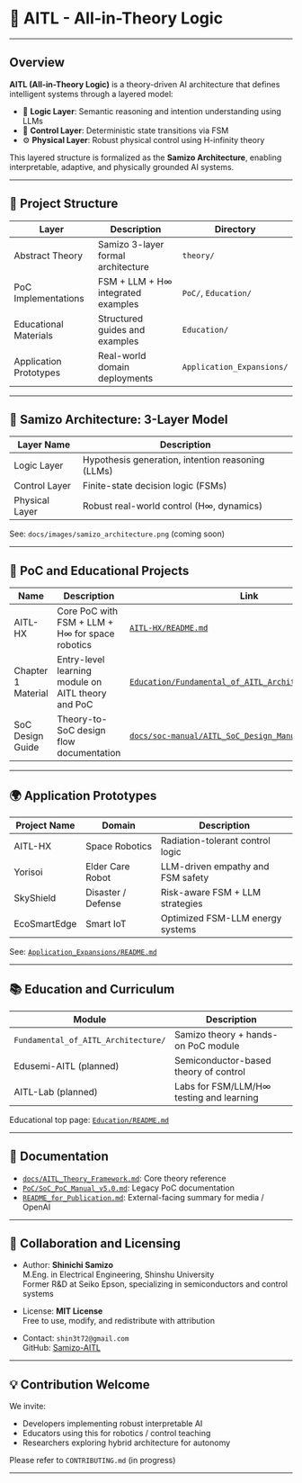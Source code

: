 # 🧠 AITL - All-in-Theory Logic

---

## Overview

**AITL (All-in-Theory Logic)** is a theory-driven AI architecture that defines intelligent systems through a layered model:

- 🧠 **Logic Layer**: Semantic reasoning and intention understanding using LLMs  
- 🔁 **Control Layer**: Deterministic state transitions via FSM  
- ⚙️ **Physical Layer**: Robust physical control using H-infinity theory

This layered structure is formalized as the **Samizo Architecture**, enabling interpretable, adaptive, and physically grounded AI systems.

---

## 🧱 Project Structure

| Layer            | Description                              | Directory              |
|------------------|------------------------------------------|------------------------|
| Abstract Theory  | Samizo 3-layer formal architecture        | `theory/`              |
| PoC Implementations | FSM + LLM + H∞ integrated examples      | `PoC/`, `Education/`   |
| Educational Materials | Structured guides and examples        | `Education/`           |
| Application Prototypes | Real-world domain deployments       | `Application_Expansions/` |

---

## 🧠 Samizo Architecture: 3-Layer Model

| Layer Name      | Description                                   |
|------------------|-----------------------------------------------|
| Logic Layer      | Hypothesis generation, intention reasoning (LLMs) |
| Control Layer    | Finite-state decision logic (FSMs)            |
| Physical Layer   | Robust real-world control (H∞, dynamics)      |

See: `docs/images/samizo_architecture.png` (coming soon)

---

## 🧩 PoC and Educational Projects

| Name             | Description                                | Link                      |
|------------------|--------------------------------------------|---------------------------|
| AITL-HX          | Core PoC with FSM + LLM + H∞ for space robotics | [`AITL-HX/README.md`](./Education/Fundamental_of_AITL_Architecture/Robotics_Control_Examples/AITL-HX/README.md) |
| Chapter 1 Material | Entry-level learning module on AITL theory and PoC | [`Education/Fundamental_of_AITL_Architecture/README.md`](./Education/Fundamental_of_AITL_Architecture/README.md) |
| SoC Design Guide | Theory-to-SoC design flow documentation     | [`docs/soc-manual/AITL_SoC_Design_Manual_v1.0.md`](./docs/soc-manual/AITL_SoC_Design_Manual_v1.0.md) |

---

## 🌍 Application Prototypes

| Project Name     | Domain               | Description                        |
|------------------|----------------------|------------------------------------|
| AITL-HX          | Space Robotics       | Radiation-tolerant control logic   |
| Yorisoi          | Elder Care Robot     | LLM-driven empathy and FSM safety  |
| SkyShield        | Disaster / Defense   | Risk-aware FSM + LLM strategies    |
| EcoSmartEdge     | Smart IoT            | Optimized FSM-LLM energy systems   |

See: [`Application_Expansions/README.md`](./Application_Expansions/README.md)

---

## 📚 Education and Curriculum

| Module                  | Description                                 |
|--------------------------|---------------------------------------------|
| `Fundamental_of_AITL_Architecture/` | Samizo theory + hands-on PoC module   |
| Edusemi-AITL (planned)  | Semiconductor-based theory of control       |
| AITL-Lab (planned)       | Labs for FSM/LLM/H∞ testing and learning   |

Educational top page: [`Education/README.md`](./Education/README.md)

---

## 📄 Documentation

- [`docs/AITL_Theory_Framework.md`](./docs/AITL_Theory_Framework.md): Core theory reference  
- [`PoC/SoC_PoC_Manual_v5.0.md`](./PoC/SoC_PoC_Manual_v5.0.md): Legacy PoC documentation  
- [`README_for_Publication.md`](./README_for_Publication.md): External-facing summary for media / OpenAI

---

## 🤝 Collaboration and Licensing

- Author: **Shinichi Samizo**  
  M.Eng. in Electrical Engineering, Shinshu University  
  Former R&D at Seiko Epson, specializing in semiconductors and control systems

- License: **MIT License**  
  Free to use, modify, and redistribute with attribution

- Contact: `shin3t72@gmail.com`  
  GitHub: [Samizo-AITL](https://github.com/Samizo-AITL)

---

## 💡 Contribution Welcome

We invite:

- Developers implementing robust interpretable AI  
- Educators using this for robotics / control teaching  
- Researchers exploring hybrid architecture for autonomy

Please refer to `CONTRIBUTING.md` (in progress)

---
